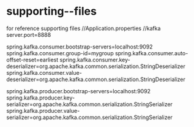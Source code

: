 # supporting--files
for reference supporting files
//Application.properties
//kafka
server.port=8888

spring.kafka.consumer.bootstrap-servers=localhost:9092
spring.kafka.consumer.group-id=mygroup
spring.kafka.consumer.auto-offset-reset=earliest
spring.kafka.consumer.key-deserializer=org.apache.kafka.common.serialization.StringDeserializer
spring.kafka.consumer.value-deserializer=org.apache.kafka.common.serialization.StringDeserializer

spring.kafka.producer.bootstrap-servers=localhost:9092
spring.kafka.producer.key-serializer=org.apache.kafka.common.serialization.StringSerializer
spring.kafka.producer.value-serializer=org.apache.kafka.common.serialization.StringSerializer

